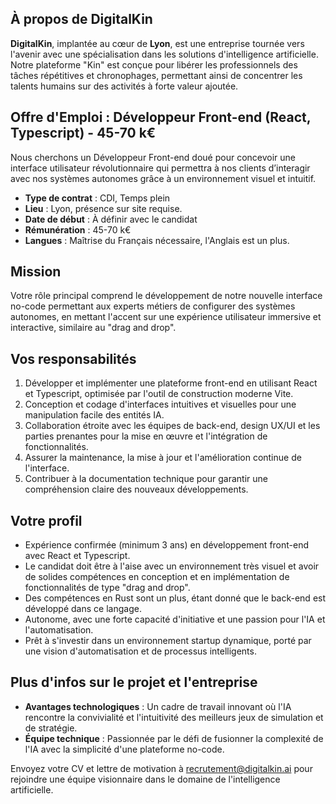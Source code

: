 ## À propos de DigitalKin
**DigitalKin**, implantée au cœur de **Lyon**, est une entreprise tournée vers l'avenir avec une spécialisation dans les solutions d'intelligence artificielle. Notre plateforme "Kin" est conçue pour libérer les professionnels des tâches répétitives et chronophages, permettant ainsi de concentrer les talents humains sur des activités à forte valeur ajoutée.

## Offre d'Emploi : Développeur Front-end (React, Typescript) - 45-70 k€
Nous cherchons un Développeur Front-end doué pour concevoir une interface utilisateur révolutionnaire qui permettra à nos clients d’interagir avec nos systèmes autonomes grâce à un environnement visuel et intuitif.

* **Type de contrat** : CDI, Temps plein
* **Lieu** : Lyon, présence sur site requise.
* **Date de début** : À définir avec le candidat
* **Rémunération** : 45-70 k€
* **Langues** : Maîtrise du Français nécessaire, l'Anglais est un plus.

## Mission
Votre rôle principal comprend le développement de notre nouvelle interface no-code permettant aux experts métiers de configurer des systèmes autonomes, en mettant l'accent sur une expérience utilisateur immersive et interactive, similaire au "drag and drop".

## Vos responsabilités
1. Développer et implémenter une plateforme front-end en utilisant React et Typescript, optimisée par l'outil de construction moderne Vite.
2. Conception et codage d'interfaces intuitives et visuelles pour une manipulation facile des entités IA.
3. Collaboration étroite avec les équipes de back-end, design UX/UI et les parties prenantes pour la mise en œuvre et l'intégration de fonctionnalités.
4. Assurer la maintenance, la mise à jour et l'amélioration continue de l'interface.
5. Contribuer à la documentation technique pour garantir une compréhension claire des nouveaux développements.

## Votre profil
- Expérience confirmée (minimum 3 ans) en développement front-end avec React et Typescript.
- Le candidat doit être à l'aise avec un environnement très visuel et avoir de solides compétences en conception et en implémentation de fonctionnalités de type "drag and drop".
- Des compétences en Rust sont un plus, étant donné que le back-end est développé dans ce langage.
- Autonome, avec une forte capacité d'initiative et une passion pour l'IA et l'automatisation.
- Prêt à s'investir dans un environnement startup dynamique, porté par une vision d'automatisation et de processus intelligents.

## Plus d'infos sur le projet et l'entreprise
- **Avantages technologiques** : Un cadre de travail innovant où l'IA rencontre la convivialité et l'intuitivité des meilleurs jeux de simulation et de stratégie.
- **Équipe technique** : Passionnée par le défi de fusionner la complexité de l'IA avec la simplicité d'une plateforme no-code.

Envoyez votre CV et lettre de motivation à recrutement@digitalkin.ai pour rejoindre une équipe visionnaire dans le domaine de l'intelligence artificielle.

